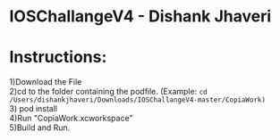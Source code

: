 # IOSChallangeV4 - Dishank Jhaveri

# Instructions:
  1)Download the File <br/>
  2)cd to the folder containing the podfile. (Example: `cd /Users/dishankjhaveri/Downloads/IOSChallangeV4-master/CopiaWork)` <br/>
  3) pod install<br/>
  4)Run "CopiaWork.xcworkspace"<br/>
  5)Build and Run.


